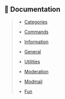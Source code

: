 ## 📜 Documentation <!-- {docsify-ignore-all} -->

> * [Categories](home/Categories.md 'Commands')
> 
> * [Commands](home/Commands.md 'Commands')
>
> * [Information](/Docs/information.md 'All the information commands?')
>
> * [General](/Docs/general.md 'General Stuff, you know?')
>
> * [Utilities](/Docs/utilities.md 'Usefull stuff')
>
> * [Moderation](/Docs/moderation.md 'BAN HAMMER!')
>
> * [Modmail](/Docs/modmail.md 'MOODMAIL STUFF')
>
> * [Fun](/Docs/fun.md '😄😅🤣')
